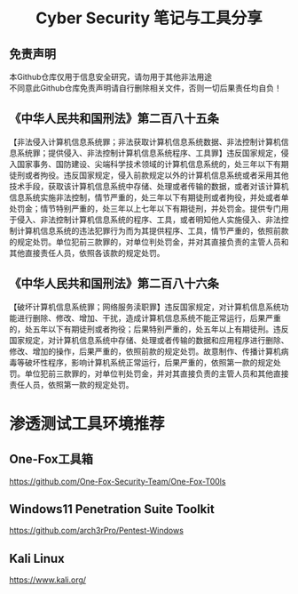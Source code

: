 <h1 align="center">Cyber Security 笔记与工具分享 </h1>

免责声明
-
本Github仓库仅用于信息安全研究，请勿用于其他非法用途  
不同意此Github仓库免责声明请自行删除相关文件，否则一切后果责任均自负！

《中华人民共和国刑法》第二百八十五条　
-
【非法侵入计算机信息系统罪；非法获取计算机信息系统数据、非法控制计算机信息系统罪；提供侵入、非法控制计算机信息系统程序、工具罪】违反国家规定，侵入国家事务、国防建设、尖端科学技术领域的计算机信息系统的，处三年以下有期徒刑或者拘役。违反国家规定，侵入前款规定以外的计算机信息系统或者采用其他技术手段，获取该计算机信息系统中存储、处理或者传输的数据，或者对该计算机信息系统实施非法控制，情节严重的，处三年以下有期徒刑或者拘役，并处或者单处罚金；情节特别严重的，处三年以上七年以下有期徒刑，并处罚金。提供专门用于侵入、非法控制计算机信息系统的程序、工具，或者明知他人实施侵入、非法控制计算机信息系统的违法犯罪行为而为其提供程序、工具，情节严重的，依照前款的规定处罚。单位犯前三款罪的，对单位判处罚金，并对其直接负责的主管人员和其他直接责任人员，依照各该款的规定处罚。

《中华人民共和国刑法》第二百八十六条　
-
【破坏计算机信息系统罪；网络服务渎职罪】违反国家规定，对计算机信息系统功能进行删除、修改、增加、干扰，造成计算机信息系统不能正常运行，后果严重的，处五年以下有期徒刑或者拘役；后果特别严重的，处五年以上有期徒刑。违反国家规定，对计算机信息系统中存储、处理或者传输的数据和应用程序进行删除、修改、增加的操作，后果严重的，依照前款的规定处罚。故意制作、传播计算机病毒等破坏性程序，影响计算机系统正常运行，后果严重的，依照第一款的规定处罚。单位犯前三款罪的，对单位判处罚金，并对其直接负责的主管人员和其他直接责任人员，依照第一款的规定处罚。

渗透测试工具环境推荐
=
One-Fox工具箱
-
https://github.com/One-Fox-Security-Team/One-Fox-T00ls

Windows11 Penetration Suite Toolkit
-
https://github.com/arch3rPro/Pentest-Windows

Kali Linux
-
https://www.kali.org/
